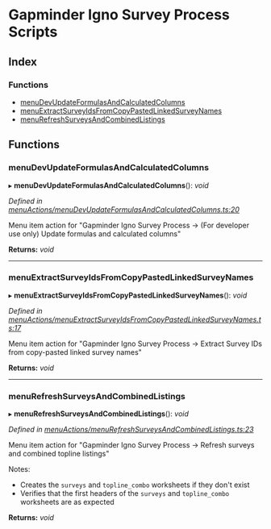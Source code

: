 
# Gapminder Igno Survey Process Scripts

## Index

### Functions

* [menuDevUpdateFormulasAndCalculatedColumns](README.md#menudevupdateformulasandcalculatedcolumns)
* [menuExtractSurveyIdsFromCopyPastedLinkedSurveyNames](README.md#menuextractsurveyidsfromcopypastedlinkedsurveynames)
* [menuRefreshSurveysAndCombinedListings](README.md#menurefreshsurveysandcombinedlistings)

## Functions

###  menuDevUpdateFormulasAndCalculatedColumns

▸ **menuDevUpdateFormulasAndCalculatedColumns**(): *void*

*Defined in [menuActions/menuDevUpdateFormulasAndCalculatedColumns.ts:20](https://github.com/Gapminder/gapminder-igno-survey-process-scripts/blob/v0.3.0/src/menuActions/menuDevUpdateFormulasAndCalculatedColumns.ts#L20)*

Menu item action for "Gapminder Igno Survey Process -> (For developer use only) Update formulas and calculated columns"

**Returns:** *void*

___

###  menuExtractSurveyIdsFromCopyPastedLinkedSurveyNames

▸ **menuExtractSurveyIdsFromCopyPastedLinkedSurveyNames**(): *void*

*Defined in [menuActions/menuExtractSurveyIdsFromCopyPastedLinkedSurveyNames.ts:17](https://github.com/Gapminder/gapminder-igno-survey-process-scripts/blob/v0.3.0/src/menuActions/menuExtractSurveyIdsFromCopyPastedLinkedSurveyNames.ts#L17)*

Menu item action for "Gapminder Igno Survey Process -> Extract Survey IDs from copy-pasted linked survey names"

**Returns:** *void*

___

###  menuRefreshSurveysAndCombinedListings

▸ **menuRefreshSurveysAndCombinedListings**(): *void*

*Defined in [menuActions/menuRefreshSurveysAndCombinedListings.ts:23](https://github.com/Gapminder/gapminder-igno-survey-process-scripts/blob/v0.3.0/src/menuActions/menuRefreshSurveysAndCombinedListings.ts#L23)*

Menu item action for "Gapminder Igno Survey Process -> Refresh surveys and combined topline listings"

Notes:
- Creates the `surveys` and `topline_combo` worksheets if they don't exist
- Verifies that the first headers of the `surveys` and `topline_combo` worksheets are as expected

**Returns:** *void*
